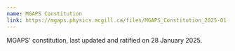 ```yaml
---
name: MGAPS Constitution
link: https://mgaps.physics.mcgill.ca/files/MGAPS_Constitution_2025-01-28.pdf
---
```


MGAPS' constitution, last updated and ratified on 28 January 2025.

